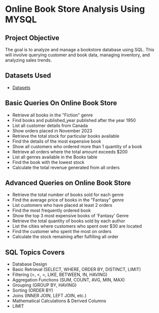 # Online Book Store Analysis Using MYSQL
## Project Objective
The goal is to analyze and manage a bookstore database using SQL. This will involve querying customer and book data, managing inventory, and analyzing sales trends.

## Datasets Used
- <a href = "https://github.com/abhi0073/Online-Book-Store-Analysis/tree/main/Datasets">Datasets</a>

## Basic Queries On Online Book Store
- Retrieve all books in the "Fiction" genre
- Find books and published_year published after the year 1950 
- List all customer details from Canada 
- Show orders placed in November 2023 
- Retrieve the total stock for particular books available 
- Find the details of the most expensive book 
- Show all customers who ordered more than 1 quantity of a book 
- Retrieve all orders where the total amount exceeds $200 
- List all genres available in the Books table 
- Find the book with the lowest stock 
- Calculate the total revenue generated from all orders

## Advanced Queries on Online Book Store
- Retrieve the total number of books sold for each genre 
- Find the average price of books in the "Fantasy" genre 
- List customers who have placed at least 2 orders 
- Find the most frequently ordered book 
- Show the top 3 most expensive books of 'Fantasy' Genre 
- Retrieve the total quantity of books sold by each author 
- List the cities where customers who spent over $30 are located 
- Find the customer who spent the most on orders 
- Calculate the stock remaining after fulfilling all order

## SQL Topics Covers
- Database Design
- Basic Retrieval (SELECT, WHERE, ORDER BY, DISTINCT, LIMIT)
- Filtering (>, <, =, LIKE, BETWEEN, IN, HAVING)
- Aggregation Functions (SUM, COUNT, AVG, MIN, MAX)
- Grouping (GROUP BY, HAVING)
- Sorting (ORDER BY)
- Joins (INNER JOIN, LEFT JOIN, etc.)
- Mathematical Calculations & Derived Columns
- LIMIT 








